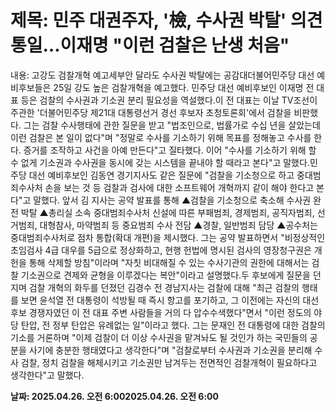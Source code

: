 # **제목: 민주 대권주자, '檢, 수사권 박탈' 의견통일…이재명 "이런 검찰은 난생 처음"**

  내용: 고강도 검찰개혁 예고세부안 달라도 수사권 박탈에는 공감대더불어민주당 대선 예비후보들은 25일 강도 높은 검찰개혁을 예고했다. 민주당 대선 예비후보인 이재명 전 대표 등은 검찰의 수사권과 기소권 분리 필요성을 역설했다.이 전 대표는 이날 TV조선이 주관한 '더불어민주당 제21대 대통령선거 경선 후보자 초청토론회'에서 검찰을 비판했다. 그는 검찰 수사행태에 관한 질문을 받고 "법조인으로, 법률가로 수십 년을 살았는데 이런 검찰은 본 일이 없다"며 "정말로 수사를 기소하기 위해 목표를 정해놓고 수사를 한다. 증거를 조작하고 사건을 아예 만든다"고 질타했다. 이어 "수사를 기소하기 위해 할 수 없게 기소권과 수사권을 동시에 갖는 시스템을 끝내야 할 때라고 본다"고 말했다.민주당 대선 예비후보인 김동연 경기지사도 같은 질문에 "검찰을 기소청으로 하고 중대범죄수사처 손을 보는 것 등 검찰과 검사에 대한 소프트웨어 개혁까지 같이 해야 한다고 본다"고 말했다. 앞서 김 지사는 공약 발표를 통해 ▲검찰을 기소청으로 축소해 수사권 완전 박탈 ▲총리실 소속 중대범죄수사처 신설에 따른 부패범죄, 경제범죄, 공직자범죄, 선거범죄, 대형참사, 마약범죄 등 중요범죄 수사 전담 ▲경찰, 일반범죄 담당 ▲공수처는 중대범죄수사처로 점차 통합(확대 개편)을 제시했다. 그는 공약 발표하면서 "비정상적인 초임검사 4급 대우를 5급으로 정상화하고, 현행 헌법에 명시된 검사의 영장청구권은 개헌을 통해 삭제할 방침"이라며 "자칫 비대해질 수 있는 수사기관의 권한에 대해서는 검찰 기소권으로 견제와 균형을 이루겠다는 복안"이라고 설명했다.두 후보에게 질문을 던지며 검찰 개혁의 화두를 던졌던 김경수 전 경남지사는 검찰에 대해 "최근 검찰의 행태를 보면 윤석열 전 대통령이 석방될 때 즉시 항고를 포기하고, 그 이전에는 자신의 대선후보 경쟁자였던 이 전 대표 주변 사람들을 거의 다 압수수색했다"면서 "이런 정도의 야당 탄압, 전 정부 탄압은 유례없는 일"이라고 했다. 그는 문재인 전 대통령에 대한 검찰의 기소를 거론하며 "이제 검찰이 더 이상 수사권을 맡겨놔도 될 것인가 하는 국민들의 공분을 사기에 충분한 행태였다고 생각한다"며 "검찰로부터 수사권과 기소권을 분리해 수사 검찰, 정치 검찰을 해체시키고 기소권만 남겨두는 전면적인 검찰개혁이 필요하다고 생각한다"고 말했다.

  **날짜: 2025.04.26. 오전 6:002025.04.26. 오전 6:00**
